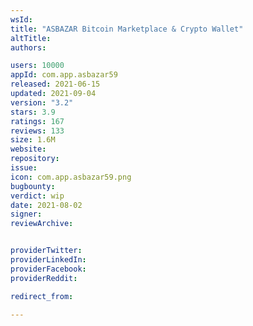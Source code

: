 ```yaml
---
wsId: 
title: "ASBAZAR Bitcoin Marketplace & Crypto Wallet"
altTitle: 
authors:

users: 10000
appId: com.app.asbazar59
released: 2021-06-15
updated: 2021-09-04
version: "3.2"
stars: 3.9
ratings: 167
reviews: 133
size: 1.6M
website: 
repository: 
issue: 
icon: com.app.asbazar59.png
bugbounty: 
verdict: wip
date: 2021-08-02
signer: 
reviewArchive:


providerTwitter: 
providerLinkedIn: 
providerFacebook: 
providerReddit: 

redirect_from:

---
```



